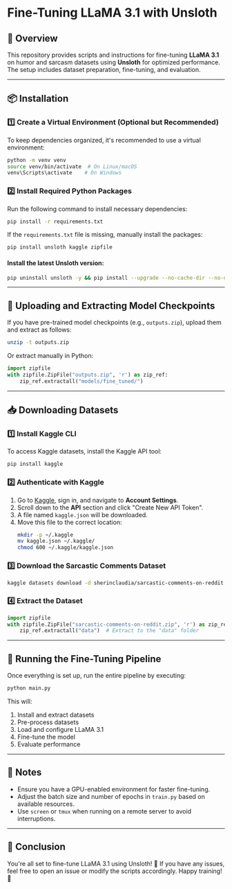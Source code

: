 # Fine-Tuning LLaMA 3.1 with Unsloth

## 🚀 Overview
This repository provides scripts and instructions for fine-tuning **LLaMA 3.1** on humor and sarcasm datasets using **Unsloth** for optimized performance. The setup includes dataset preparation, fine-tuning, and evaluation.

---

## 📦 Installation
### 1️⃣ Create a Virtual Environment (Optional but Recommended)
To keep dependencies organized, it's recommended to use a virtual environment:
```bash
python -m venv venv
source venv/bin/activate  # On Linux/macOS
venv\Scripts\activate    # On Windows
```

### 2️⃣ Install Required Python Packages
Run the following command to install necessary dependencies:
```bash
pip install -r requirements.txt
```

If the `requirements.txt` file is missing, manually install the packages:
```bash
pip install unsloth kaggle zipfile
```

#### Install the latest Unsloth version:
```bash
pip uninstall unsloth -y && pip install --upgrade --no-cache-dir --no-deps git+https://github.com/unslothai/unsloth.git
```

---

## 📂 Uploading and Extracting Model Checkpoints
If you have pre-trained model checkpoints (e.g., `outputs.zip`), upload them and extract as follows:
```bash
unzip -t outputs.zip
```
Or extract manually in Python:
```python
import zipfile
with zipfile.ZipFile("outputs.zip", 'r') as zip_ref:
    zip_ref.extractall("models/fine_tuned/")
```

---

## 📥 Downloading Datasets
### 1️⃣ Install Kaggle CLI
To access Kaggle datasets, install the Kaggle API tool:
```bash
pip install kaggle
```

### 2️⃣ Authenticate with Kaggle
1. Go to [Kaggle](https://www.kaggle.com/), sign in, and navigate to **Account Settings**.
2. Scroll down to the **API** section and click "Create New API Token".
3. A file named `kaggle.json` will be downloaded.
4. Move this file to the correct location:
   ```bash
   mkdir -p ~/.kaggle
   mv kaggle.json ~/.kaggle/
   chmod 600 ~/.kaggle/kaggle.json
   ```

### 3️⃣ Download the Sarcastic Comments Dataset
```bash
kaggle datasets download -d sherinclaudia/sarcastic-comments-on-reddit
```

### 4️⃣ Extract the Dataset
```python
import zipfile
with zipfile.ZipFile("sarcastic-comments-on-reddit.zip", 'r') as zip_ref:
    zip_ref.extractall("data")  # Extract to the "data" folder
```

---

## 🔧 Running the Fine-Tuning Pipeline
Once everything is set up, run the entire pipeline by executing:
```bash
python main.py
```
This will:
1. Install and extract datasets
2. Pre-process datasets
3. Load and configure LLaMA 3.1
4. Fine-tune the model
5. Evaluate performance

---

## 📌 Notes
- Ensure you have a GPU-enabled environment for faster fine-tuning.
- Adjust the batch size and number of epochs in `train.py` based on available resources.
- Use `screen` or `tmux` when running on a remote server to avoid interruptions.

---

## 🎯 Conclusion
You're all set to fine-tune LLaMA 3.1 using Unsloth! 🚀 If you have any issues, feel free to open an issue or modify the scripts accordingly. Happy training! 🎉
